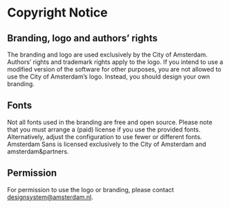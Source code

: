 <!-- @license CC0-1.0 -->

# Copyright Notice

## Branding, logo and authors’ rights

The branding and logo are used exclusively by the City of Amsterdam.
Authors’ rights and trademark rights apply to the logo.
If you intend to use a modified version of the software for other purposes, you are not allowed to use the City of Amsterdam’s logo.
Instead, you should design your own branding.

## Fonts

Not all fonts used in the branding are free and open source.
Please note that you must arrange a (paid) license if you use the provided fonts.
Alternatively, adjust the configuration to use fewer or different fonts.
Amsterdam Sans is licensed exclusively to the City of Amsterdam and amsterdam&partners.

## Permission

For permission to use the logo or branding, please contact <designsystem@amsterdam.nl>.

